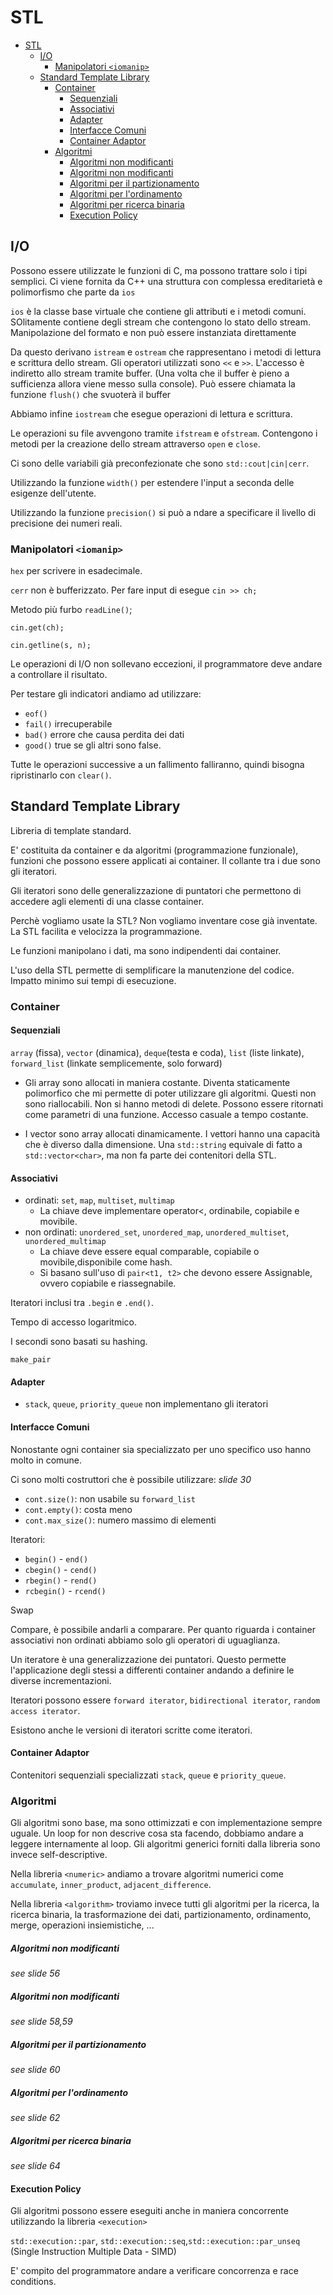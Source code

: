 # STL

- [STL](#STL)
  - [I/O](#IO)
    - [Manipolatori `<iomanip>`](#Manipolatori-iomanip)
  - [Standard Template Library](#Standard-Template-Library)
    - [Container](#Container)
      - [Sequenziali](#Sequenziali)
      - [Associativi](#Associativi)
      - [Adapter](#Adapter)
      - [Interfacce Comuni](#Interfacce-Comuni)
      - [Container Adaptor](#Container-Adaptor)
    - [Algoritmi](#Algoritmi)
        - [Algoritmi non modificanti](#Algoritmi-non-modificanti)
        - [Algoritmi non modificanti](#Algoritmi-non-modificanti-1)
        - [Algoritmi per il partizionamento](#Algoritmi-per-il-partizionamento)
        - [Algoritmi per l'ordinamento](#Algoritmi-per-lordinamento)
        - [Algoritmi per ricerca binaria](#Algoritmi-per-ricerca-binaria)
      - [Execution Policy](#Execution-Policy)

## I/O

Possono essere utilizzate le funzioni di C, ma possono trattare solo i tipi semplici. Ci viene fornita da C++ una struttura con complessa ereditarietà e polimorfismo che parte da `ios`

`ios` è la classe base virtuale che contiene gli attributi e i metodi comuni. SOlitamente contiene degli stream che contengono lo stato dello stream. Manipolazione del formato e non può essere instanziata direttamente

Da questo derivano `istream` e `ostream` che rappresentano i metodi di lettura e scrittura dello stream. Gli operatori utilizzati sono `<<` e  `>>`. L'accesso è indiretto allo stream tramite buffer. (Una volta che il buffer è pieno a sufficienza allora viene messo sulla console). Può essere chiamata la funzione `flush()` che svuoterà il buffer

Abbiamo infine `iostream` che esegue operazioni di lettura e scrittura.

Le operazioni su file avvengono tramite `ifstream` e `ofstream`. Contengono i metodi per la creazione dello stream attraverso `open` e `close`.

Ci sono delle variabili già preconfezionate che sono `std::cout|cin|cerr`.

Utilizzando la funzione `width()` per estendere l'input a seconda delle esigenze dell'utente.

Utilizzando la funzione `precision()` si può a ndare a specificare il livello di precisione dei numeri reali.

### Manipolatori `<iomanip>`

`hex` per scrivere in esadecimale.

`cerr` non è bufferizzato. Per fare input di esegue `cin >> ch;`

Metodo più furbo `readLine()`;

`cin.get(ch);`

`cin.getline(s, n);`

Le operazioni di I/O non sollevano eccezioni, il programmatore deve andare a controllare il risultato.

Per testare gli indicatori andiamo ad utilizzare:

- `eof()`
- `fail()` irrecuperabile
- `bad()` errore che causa perdita dei dati
- `good()` true se gli altri sono false.

Tutte le operazioni successive a un fallimento falliranno, quindi bisogna ripristinarlo con `clear()`.

## Standard Template Library

Libreria di template standard.

E' costituita da container e da algoritmi (programmazione funzionale), funzioni che possono essere applicati ai container. Il collante tra i due sono gli iteratori.

Gli iteratori sono delle generalizzazione di puntatori che permettono di accedere agli elementi di una classe container.

Perchè vogliamo usate la STL? Non vogliamo inventare cose già inventate. La STL facilita e velocizza la programmazione.

Le funzioni manipolano i dati, ma sono indipendenti dai container.

L'uso della STL permette di semplificare la manutenzione del codice. Impatto minimo sui tempi di esecuzione.

### Container

#### Sequenziali

`array` (fissa), `vector` (dinamica), `deque`(testa e coda), `list` (liste linkate), `forward_list` (linkate semplicemente, solo forward)

- Gli array sono allocati in maniera costante. Diventa staticamente polimorfico che mi permette di poter utilizzare gli algoritmi. Questi non sono riallocabili. Non si hanno metodi di delete. Possono essere ritornati come parametri di una funzione.
Accesso casuale a tempo costante.

- I vector sono array allocati dinamicamente. I vettori hanno una capacità che è diverso dalla dimensione. Una `std::string` equivale di fatto a `std::vector<char>`, ma non fa parte dei contenitori della STL.

#### Associativi

- ordinati: `set`, `map`, `multiset`, `multimap`
  - La chiave deve implementare operator<, ordinabile, copiabile e movibile.
- non ordinati: `unordered_set`, `unordered_map`, `unordered_multiset`, `unordered_multimap`
  - La chiave deve essere equal comparable, copiabile o movibile,disponibile come hash.
  - Si basano sull'uso di `pair<t1, t2>` che devono essere Assignable, ovvero copiabile e riassegnabile.

Iteratori inclusi tra `.begin` e `.end()`.

Tempo di accesso logaritmico.

I secondi sono basati su hashing.

`make_pair`

#### Adapter

- `stack`, `queue`, `priority_queue` non implementano gli iteratori


#### Interfacce Comuni

Nonostante ogni container sia specializzato per uno specifico uso hanno molto in comune.

Ci sono molti costruttori che è possibile utilizzare: *slide 30*

- `cont.size()`: non usabile su `forward_list`
- `cont.empty()`: costa meno
- `cont.max_size()`: numero massimo di elementi

Iteratori:
- `begin()` - `end()`
- `cbegin()` - `cend()`
- `rbegin()` - `rend()`
- `rcbegin()` - `rcend()`

Swap

Compare, è possibile andarli a comparare. Per quanto riguarda i container associativi non ordinati abbiamo solo gli operatori di uguaglianza.

Un iteratore è una generalizzazione dei puntatori. Questo permette l'applicazione degli stessi a differenti container andando a definire le diverse incrementazioni.

Iteratori possono essere `forward iterator`, `bidirectional iterator`, `random access iterator`.

Esistono anche le versioni di iteratori scritte come iteratori.

#### Container Adaptor

Contenitori sequenziali specializzati `stack`, `queue` e `priority_queue`.

### Algoritmi

Gli algoritmi sono base, ma sono ottimizzati e con implementazione sempre uguale. Un loop for non descrive cosa sta facendo, dobbiamo andare a leggere internamente al loop. Gli algoritmi generici forniti dalla libreria sono invece self-descriptive.

Nella libreria `<numeric>` andiamo a trovare algoritmi numerici come `accumulate`, `inner_product`, `adjacent_difference`.

Nella libreria `<algorithm>` troviamo invece tutti gli algoritmi per la ricerca, la ricerca binaria, la trasformazione dei dati, partizionamento, ordinamento, merge, operazioni insiemistiche, ...

##### Algoritmi non modificanti

*see slide 56*

##### Algoritmi non modificanti

*see slide 58,59*

##### Algoritmi per il partizionamento

*see slide 60*

##### Algoritmi per l'ordinamento

*see slide 62*

##### Algoritmi per ricerca binaria

*see slide 64*

#### Execution Policy

Gli algoritmi possono essere eseguiti anche in maniera concorrente utilizzando la libreria `<execution>`

`std::execution::par`, `std::execution::seq`,`std::execution::par_unseq` (Single Instruction Multiple Data - SIMD)

E' compito del programmatore andare a verificare concorrenza e race conditions.
